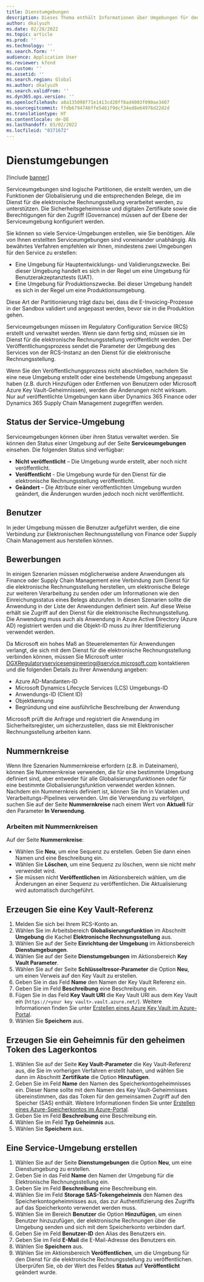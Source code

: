 ```yaml
---
title: Dienstumgebungen
description: Dieses Thema enthält Informationen über Umgebungen für den Dienst für die elektronische Rechnungsstellung und erklärt, wie Sie diese festlegen.
author: dkalyuzh
ms.date: 02/28/2022
ms.topic: article
ms.prod: ''
ms.technology: ''
ms.search.form: ''
audience: Application User
ms.reviewer: kfend
ms.custom: ''
ms.assetid: ''
ms.search.region: Global
ms.author: dkalyuzh
ms.search.validFrom: ''
ms.dyn365.ops.version: ''
ms.openlocfilehash: a8a135098f71e1413cd20ff8ad4003f090ae3407
ms.sourcegitcommit: ffdb6794746ffe5461f9dcf34ed8e64976d22d2d
ms.translationtype: HT
ms.contentlocale: de-DE
ms.lasthandoff: 03/02/2022
ms.locfileid: "8371672"
---
```

# <a name="service-environments"></a>Dienstumgebungen

[!include [banner](../includes/banner.md)]

Serviceumgebungen sind logische Partitionen, die erstellt werden, um die Funktionen der Globalisierung und die entsprechenden Belege, die im Dienst für die elektronische Rechnungsstellung verarbeitet werden, zu unterstützen. Die Sicherheitsgeheimnisse und digitalen Zertifikate sowie die Berechtigungen für den Zugriff (Governance) müssen auf der Ebene der Serviceumgebung konfiguriert werden.

Sie können so viele Service-Umgebungen erstellen, wie Sie benötigen. Alle von Ihnen erstellten Serviceumgebungen sind voneinander unabhängig. Als bewährtes Verfahren empfehlen wir Ihnen, mindestens zwei Umgebungen für den Service zu erstellen:

- Eine Umgebung für Hauptentwicklungs- und Validierungszwecke. Bei dieser Umgebung handelt es sich in der Regel um eine Umgebung für Benutzerakzeptanztests (UAT).
- Eine Umgebung für Produktionszwecke. Bei dieser Umgebung handelt es sich in der Regel um eine Produktionsumgebung.

Diese Art der Partitionierung trägt dazu bei, dass die E-Invoicing-Prozesse in der Sandbox validiert und angepasst werden, bevor sie in die Produktion gehen.

Serviceumgebungen müssen im Regulatory Configuration Service (RCS) erstellt und verwaltet werden. Wenn sie dann fertig sind, müssen sie im Dienst für die elektronische Rechnungsstellung veröffentlicht werden. Der Veröffentlichungsprozess sendet die Parameter der Umgebung des Services von der RCS-Instanz an den Dienst für die elektronische Rechnungsstellung.

Wenn Sie den Veröffentlichungsprozess nicht abschließen, nachdem Sie eine neue Umgebung erstellt oder eine bestehende Umgebung angepasst haben (z.B. durch Hinzufügen oder Entfernen von Benutzern oder Microsoft Azure Key Vault-Geheimnissen), werden die Änderungen nicht wirksam. Nur auf veröffentlichte Umgebungen kann über Dynamics 365 Finance oder Dynamics 365 Supply Chain Management zugegriffen werden.

## <a name="service-environment-statuses"></a>Status der Service-Umgebung

Serviceumgebungen können über ihren Status verwaltet werden. Sie können den Status einer Umgebung auf der Seite **Serviceumgebungen** einsehen. Die folgenden Status sind verfügbar:

- **Nicht veröffentlicht** – Die Umgebung wurde erstellt, aber noch nicht veröffentlicht.
- **Veröffentlicht** - Die Umgebung wurde für den Dienst für die elektronische Rechnungsstellung veröffentlicht.
- **Geändert** – Die Attribute einer veröffentlichten Umgebung wurden geändert, die Änderungen wurden jedoch noch nicht veröffentlicht.

## <a name="users"></a>Benutzer

In jeder Umgebung müssen die Benutzer aufgeführt werden, die eine Verbindung zur Elektronischen Rechnungsstellung von Finance oder Supply Chain Management aus herstellen können.

## <a name="applications"></a>Bewerbungen

In einigen Szenarien müssen möglicherweise andere Anwendungen als Finance oder Supply Chain Management eine Verbindung zum Dienst für die elektronische Rechnungsstellung herstellen, um elektronische Belege zur weiteren Verarbeitung zu senden oder um Informationen wie den Einreichungsstatus eines Belegs abzurufen. In diesen Szenarien sollte die Anwendung in der Liste der Anwendungen definiert sein. Auf diese Weise erhält sie Zugriff auf den Dienst für die elektronische Rechnungsstellung. Die Anwendung muss auch als Anwendung in Azure Active Directory (Azure AD) registriert werden und die Objekt-ID muss zu ihrer Identifizierung verwendet werden. 

Da Microsoft ein hohes Maß an Steuerelementen für Anwendungen verlangt, die sich mit dem Dienst für die elektronische Rechnungsstellung verbinden können, müssen Sie Microsoft unter <DGXRegulatoryservicesengineering@service.microsoft.com> kontaktieren und die folgenden Details zu Ihrer Anwendung angeben:

- Azure AD-Mandanten-ID
- Microsoft Dynamics Lifecycle Services (LCS) Umgebungs-ID
- Anwendungs-ID (Client ID)
- Objektkennung
- Begründung und eine ausführliche Beschreibung der Anwendung

Microsoft prüft die Anfrage und registriert die Anwendung im Sicherheitsregister, um sicherzustellen, dass sie mit Elektronischer Rechnungsstellung arbeiten kann.

## <a name="number-sequences"></a>Nummernkreise

Wenn Ihre Szenarien Nummernkreise erfordern (z.B. in Dateinamen), können Sie Nummernkreise verwenden, die für eine bestimmte Umgebung definiert sind, aber entweder für alle Globalisierungsfunktionen oder für eine bestimmte Globalisierungsfunktion verwendet werden können. Nachdem ein Nummernkreis definiert ist, können Sie ihn in Variablen und Verarbeitungs-Pipelines verwenden. Um die Verwendung zu verfolgen, suchen Sie auf der Seite **Nummernkreise** nach einem Wert von **Aktuell** für den Parameter **In Verwendung**.

### <a name="working-with-number-sequences"></a>Arbeiten mit Nummernkreisen
Auf der Seite **Nummernkreise**: 

- Wählen Sie **Neu**, um eine Sequenz zu erstellen. Geben Sie dann einen Namen und eine Beschreibung ein. 
- Wählen Sie **Löschen**, um eine Sequenz zu löschen, wenn sie nicht mehr verwendet wird.
- Sie müssen nicht **Veröffentlichen** im Aktionsbereich wählen, um die Änderungen an einer Sequenz zu veröffentlichen. Die Aktualisierung wird automatisch durchgeführt.

## <a name="create-a-key-vault-reference"></a>Erzeugen Sie eine Key Vault-Referenz

1. Melden Sie sich bei Ihrem RCS-Konto an.
2. Wählen Sie im Arbeitsbereich **Globalisierungsfunktion** im Abschnitt **Umgebung** die Kachel **Elektronische Rechnungsstellung** aus.
3. Wählen Sie auf der Seite **Einrichtung der Umgebung** im Aktionsbereich **Dienstumgebungen**.
4. Wählen Sie auf der Seite **Dienstumgebungen** im Aktionsbereich **Key Vault Parameter**.
5. Wählen Sie auf der Seite **Schlüsseltresor-Parameter** die Option **Neu**, um einen Verweis auf den Key Vault zu erstellen.
6. Geben Sie in das Feld **Name** den Namen der Key Vault Referenz ein.
7. Geben Sie im Feld **Beschreibung** eine Beschreibung ein.
8. Fügen Sie in das Feld **Key Vault URI** die Key Vault URI aus dem Key Vault ein (`https://<your key vault>.vault.azure.net/`). Weitere Informationen finden Sie unter [Erstellen eines Azure Key Vault im Azure-Portal](e-invoicing-create-azure-key-vault-azure-portal.md).
9. Wählen Sie **Speichern** aus.
    
## <a name="create-a-secret-for-the-storage-account-secret-token"></a>Erzeugen Sie ein Geheimnis für den geheimen Token des Lagerkontos

1. Wählen Sie auf der Seite **Key Vault-Parameter** die Key Vault-Referenz aus, die Sie im vorherigen Verfahren erstellt haben, und wählen Sie dann im Abschnitt **Zertifikate** die Option **Hinzufügen**.
2. Geben Sie im Feld **Name** den Namen des Speicherkontogeheimnisses ein. Dieser Name sollte mit dem Namen des Key Vault-Geheimnisses übereinstimmen, das das Token für den gemeinsamen Zugriff auf den Speicher (SAS) enthält. Weitere Informationen finden Sie unter [Erstellen eines Azure-Speicherkontos im Azure-Portal](e-invoicing-create-azure-storage-account-azure-portal.md). 
3. Geben Sie im Feld **Beschreibung** eine Beschreibung ein.
4. Wählen Sie im Feld **Typ** **Geheimnis** aus.
5. Wählen Sie **Speichern** aus.
    
## <a name="create-a-service-environment"></a>Eine Service-Umgebung erstellen

1. Wählen Sie auf der Seite **Dienstumgebungen** die Option **Neu**, um eine Dienstumgebung zu erstellen.
2. Geben Sie in das Feld **Name** den Namen der Umgebung für die Elektronische Rechnungsstellung ein.
3. Geben Sie im Feld **Beschreibung** eine Beschreibung ein.
4. Wählen Sie im Feld **Storage SAS-Tokengeheimnis** den Namen des Speicherkontogeheimnisses aus, das zur Authentifizierung des Zugriffs auf das Speicherkonto verwendet werden muss.
5. Wählen Sie im Bereich **Benutzer** die Option **Hinzufügen**, um einen Benutzer hinzuzufügen, der elektronische Rechnungen über die Umgebung senden und sich mit dem Speicherkonto verbinden darf.
6. Geben Sie im Feld **Benutzer-ID** den Alias des Benutzers ein. 
7. Geben Sie im Feld **E-Mail** die E-Mail-Adresse des Benutzers ein.
8. Wählen Sie **Speichern** aus.
9. Wählen Sie im Aktionsbereich **Veröffentlichen**, um die Umgebung für den Dienst für die elektronische Rechnungsstellung zu veröffentlichen. Überprüfen Sie, ob der Wert des Feldes **Status** auf **Veröffentlicht** geändert wurde.
